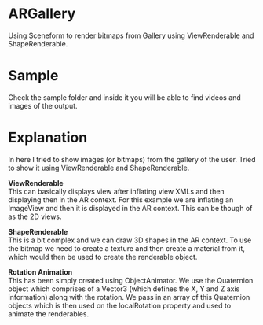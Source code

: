 # ARGallery
Using Sceneform to render bitmaps from Gallery using ViewRenderable and ShapeRenderable.  
  
# Sample  
Check the sample folder and inside it you will be able to find videos and images of the output.  

# Explanation  
In here I tried to show images (or bitmaps) from the gallery of the user. Tried to show it using ViewRenderable and ShapeRenderable.  
  
__ViewRenderable__  
This can basically displays view after inflating view XMLs and then displaying then in the AR context. For this example we are inflating an ImageView and then it is displayed in the AR context. This can be though of as the 2D views.  
  
__ShapeRenderable__  
This is a bit complex and we can draw 3D shapes in the AR context. To use the bitmap we need to create a texture and then create a material from it, which would then be used to create the renderable object.  
  
__Rotation Animation__  
This has been simply created using ObjectAnimator. We use the Quaternion object which comprises of a Vector3 (which defines the X, Y and Z axis information) along with the rotation. We pass in an array of this Quaternion objects which is then used on the localRotation property and used to animate the renderables.
